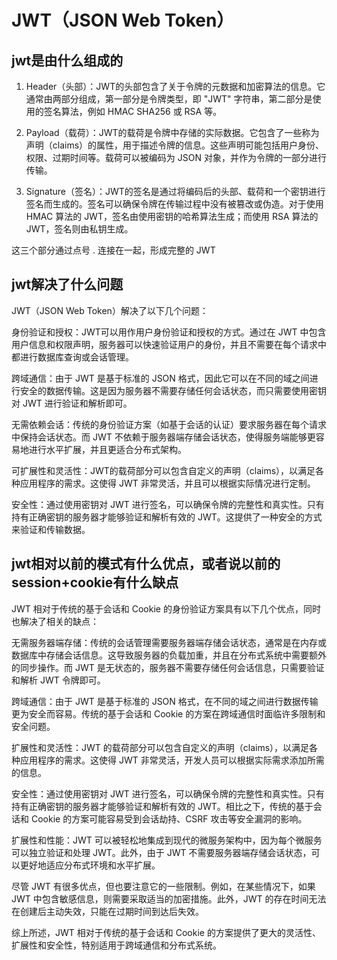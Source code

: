 # JWT（JSON Web Token）

## jwt是由什么组成的

1. Header（头部）：JWT的头部包含了关于令牌的元数据和加密算法的信息。它通常由两部分组成，第一部分是令牌类型，即 "JWT" 字符串，第二部分是使用的签名算法，例如 HMAC SHA256 或 RSA 等。

2. Payload（载荷）：JWT的载荷是令牌中存储的实际数据。它包含了一些称为声明（claims）的属性，用于描述令牌的信息。这些声明可能包括用户身份、权限、过期时间等。载荷可以被编码为 JSON 对象，并作为令牌的一部分进行传输。

3. Signature（签名）：JWT的签名是通过将编码后的头部、载荷和一个密钥进行签名而生成的。签名可以确保令牌在传输过程中没有被篡改或伪造。对于使用 HMAC 算法的 JWT，签名由使用密钥的哈希算法生成；而使用 RSA 算法的 JWT，签名则由私钥生成。

这三个部分通过点号 . 连接在一起，形成完整的 JWT

## jwt解决了什么问题

JWT（JSON Web Token）解决了以下几个问题：

身份验证和授权：JWT可以用作用户身份验证和授权的方式。通过在 JWT 中包含用户信息和权限声明，服务器可以快速验证用户的身份，并且不需要在每个请求中都进行数据库查询或会话管理。

跨域通信：由于 JWT 是基于标准的 JSON 格式，因此它可以在不同的域之间进行安全的数据传输。这是因为服务器不需要存储任何会话状态，而只需要使用密钥对 JWT 进行验证和解析即可。

无需依赖会话：传统的身份验证方案（如基于会话的认证）要求服务器在每个请求中保持会话状态。而 JWT 不依赖于服务器端存储会话状态，使得服务端能够更容易地进行水平扩展，并且更适合分布式架构。

可扩展性和灵活性：JWT的载荷部分可以包含自定义的声明（claims），以满足各种应用程序的需求。这使得 JWT 非常灵活，并且可以根据实际情况进行定制。

安全性：通过使用密钥对 JWT 进行签名，可以确保令牌的完整性和真实性。只有持有正确密钥的服务器才能够验证和解析有效的 JWT。这提供了一种安全的方式来验证和传输数据。

## jwt相对以前的模式有什么优点，或者说以前的session+cookie有什么缺点

JWT 相对于传统的基于会话和 Cookie 的身份验证方案具有以下几个优点，同时也解决了相关的缺点：

无需服务器端存储：传统的会话管理需要服务器端存储会话状态，通常是在内存或数据库中存储会话信息。这导致服务器的负载加重，并且在分布式系统中需要额外的同步操作。而 JWT 是无状态的，服务器不需要存储任何会话信息，只需要验证和解析 JWT 令牌即可。

跨域通信：由于 JWT 是基于标准的 JSON 格式，在不同的域之间进行数据传输更为安全而容易。传统的基于会话和 Cookie 的方案在跨域通信时面临许多限制和安全问题。

扩展性和灵活性：JWT 的载荷部分可以包含自定义的声明（claims），以满足各种应用程序的需求。这使得 JWT 非常灵活，开发人员可以根据实际需求添加所需的信息。

安全性：通过使用密钥对 JWT 进行签名，可以确保令牌的完整性和真实性。只有持有正确密钥的服务器才能够验证和解析有效的 JWT。相比之下，传统的基于会话和 Cookie 的方案可能容易受到会话劫持、CSRF 攻击等安全漏洞的影响。

扩展性和性能：JWT 可以被轻松地集成到现代的微服务架构中，因为每个微服务可以独立验证和处理 JWT。此外，由于 JWT 不需要服务器端存储会话状态，可以更好地适应分布式环境和水平扩展。

尽管 JWT 有很多优点，但也要注意它的一些限制。例如，在某些情况下，如果 JWT 中包含敏感信息，则需要采取适当的加密措施。此外，JWT 的存在时间无法在创建后主动失效，只能在过期时间到达后失效。

综上所述，JWT 相对于传统的基于会话和 Cookie 的方案提供了更大的灵活性、扩展性和安全性，特别适用于跨域通信和分布式系统。
